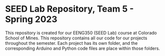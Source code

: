 # SEED Lab Repository, Team 5 - Spring 2023

This repository is created for our EENG350 (SEED Lab) course at Colorado School of Mines. This repository contains all our code for our projects throughout the semester. Each project has its own folder, and the corresponding Arduino and Python code files are place within those folders.
